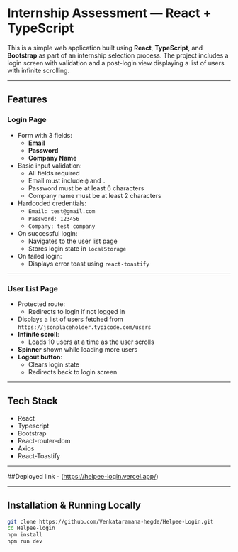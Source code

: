 # Internship Assessment — React + TypeScript

This is a simple web application built using **React**, **TypeScript**, and **Bootstrap** as part of an internship selection process. The project includes a login screen with validation and a post-login view displaying a list of users with infinite scrolling.

---

## Features

### Login Page
- Form with 3 fields:
  - **Email**
  - **Password**
  - **Company Name**
- Basic input validation:
  - All fields required
  - Email must include `@` and `.`
  - Password must be at least 6 characters
  - Company name must be at least 2 characters
- Hardcoded credentials:
  - `Email: test@gmail.com`
  - `Password: 123456`
  - `Company: test company`
- On successful login:
  - Navigates to the user list page
  - Stores login state in `localStorage`
- On failed login:
  - Displays error toast using `react-toastify`

---

### User List Page
- Protected route:
  - Redirects to login if not logged in
- Displays a list of users fetched from `https://jsonplaceholder.typicode.com/users`
- **Infinite scroll**:
  - Loads 10 users at a time as the user scrolls
- **Spinner** shown while loading more users
- **Logout button**:
  - Clears login state
  - Redirects back to login screen

---

## Tech Stack

- React
- Typescript
- Bootstrap
- React-router-dom
- Axios
- React-Toastify

---

##Deployed link - (https://helpee-login.vercel.app/)

---

## Installation & Running Locally

```bash
git clone https://github.com/Venkataramana-hegde/Helpee-Login.git
cd Helpee-login
npm install
npm run dev
